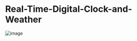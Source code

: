 # Real-Time-Digital-Clock-and-Weather

![image](https://user-images.githubusercontent.com/71930453/202902235-836b540f-f031-4aee-9316-14dc84363385.png)

